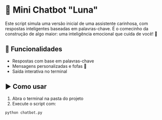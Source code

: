 # 💬 Mini Chatbot "Luna"

Este script simula uma versão inicial de uma assistente carinhosa, com respostas inteligentes baseadas em palavras-chave. É o comecinho da construção de algo maior: uma inteligência emocional que cuida de você! 💜

## 🌟 Funcionalidades
- Respostas com base em palavras-chave
- Mensagens personalizadas e fofas 💋
- Saída interativa no terminal

## ▶️ Como usar
1. Abra o terminal na pasta do projeto
2. Execute o script com:

```bash
python chatbot.py
